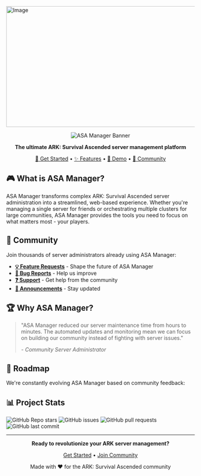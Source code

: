 <img width="932" height="323" alt="Image" src="https://github.com/user-attachments/assets/c14b3901-1e3f-4dff-ba19-9a48c7b5d1c3" />

<div align="center">

![ASA Manager Banner](https://img.shields.io/badge/ASA%20Manager-Game%20Server%20Platform-blue?style=for-the-badge&logo=gamepad&logoColor=white)

**The ultimate ARK: Survival Ascended server management platform**

[🚀 Get Started](#-get-started) • [✨ Features](#-features) • [🎯 Demo](#-demo) • [💬 Community](#-community)

</div>

## 🎮 What is ASA Manager?

ASA Manager transforms complex ARK: Survival Ascended server administration into a streamlined, web-based experience. Whether you're managing a single server for friends or orchestrating multiple clusters for large communities, ASA Manager provides the tools you need to focus on what matters most - your players.


## 💬 Community

Join thousands of server administrators already using ASA Manager:

- **[💡 Feature Requests](https://github.com/asamanager/community/discussions/categories/suggestions)** - Shape the future of ASA Manager
- **[🐛 Bug Reports](https://github.com/asamanager/community/issues)** - Help us improve
- **[❓ Support](https://github.com/asamanager/community/discussions/categories/support)** - Get help from the community
- **[📢 Announcements](https://github.com/asamanager/community/discussions/categories/announcements)** - Stay updated

## 🏆 Why ASA Manager?

> "ASA Manager reduced our server maintenance time from hours to minutes. The automated updates and monitoring mean we can focus on building our community instead of fighting with server issues."
>
> *- Community Server Administrator*

## 🔮 Roadmap

We're constantly evolving ASA Manager based on community feedback:
 
## 📊 Project Stats

![GitHub Repo stars](https://img.shields.io/github/stars/asamanager/asamanager?style=social)
![GitHub issues](https://img.shields.io/github/issues/asamanager/asamanager)
![GitHub pull requests](https://img.shields.io/github/issues-pr/asamanager/asamanager)
![GitHub last commit](https://img.shields.io/github/last-commit/asamanager/asamanager)


---

<div align="center">

**Ready to revolutionize your ARK server management?**

[Get Started](https://github.com/asamanager/asamanager) • [Join Community](https://github.com/asamanager/community)

Made with ❤️ for the ARK: Survival Ascended community

</div>

